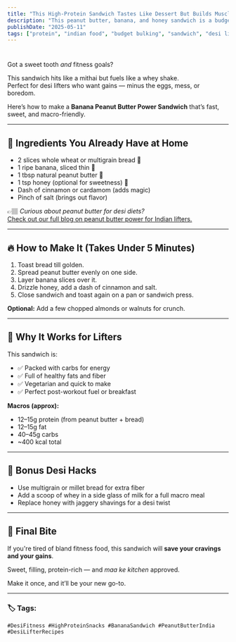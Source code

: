 ```yaml
---
title: "This High-Protein Sandwich Tastes Like Dessert But Builds Muscle (Desi-Style)"
description: "This peanut butter, banana, and honey sandwich is a budget-friendly, desi-approved muscle meal that tastes like a cheat day dessert."
publishDate: "2025-05-11"
tags: ["protein", "indian food", "budget bulking", "sandwich", "desi lifter"]
---
```


# 

Got a sweet tooth *and* fitness goals?

This sandwich hits like a mithai but fuels like a whey shake.  
Perfect for desi lifters who want gains — minus the eggs, mess, or boredom.

Here’s how to make a **Banana Peanut Butter Power Sandwich** that’s fast, sweet, and macro-friendly.

---

## 🍌 Ingredients You Already Have at Home

- 2 slices whole wheat or multigrain bread 🍞  
- 1 ripe banana, sliced thin 🍌  
- 1 tbsp natural peanut butter 🥜  
- 1 tsp honey (optional for sweetness) 🍯  
- Dash of cinnamon or cardamom (adds magic)  
- Pinch of salt (brings out flavor)  

👉🏽 *Curious about peanut butter for desi diets?*  
[Check out our full blog on peanut butter power for Indian lifters.](./peanutButterBananaSandwich.md)

---

## 🔥 How to Make It (Takes Under 5 Minutes)

1. Toast bread till golden.  
2. Spread peanut butter evenly on one side.  
3. Layer banana slices over it.  
4. Drizzle honey, add a dash of cinnamon and salt.  
5. Close sandwich and toast again on a pan or sandwich press.

**Optional:** Add a few chopped almonds or walnuts for crunch.

---

## 💪 Why It Works for Lifters

This sandwich is:
- ✅ Packed with carbs for energy  
- ✅ Full of healthy fats and fiber  
- ✅ Vegetarian and quick to make  
- ✅ Perfect post-workout fuel or breakfast  

**Macros (approx):**
- 12–15g protein (from peanut butter + bread)  
- 12–15g fat  
- 40–45g carbs  
- ~400 kcal total

---

## 🧠 Bonus Desi Hacks

- Use multigrain or millet bread for extra fiber  
- Add a scoop of whey in a side glass of milk for a full macro meal  
- Replace honey with jaggery shavings for a desi twist

---

## 🏁 Final Bite

If you're tired of bland fitness food, this sandwich will **save your cravings and your gains**.

Sweet, filling, protein-rich — and *maa ke kitchen* approved.

Make it once, and it’ll be your new go-to.

---

### 🏷️ Tags:
`#DesiFitness #HighProteinSnacks #BananaSandwich #PeanutButterIndia #DesiLifterRecipes`
